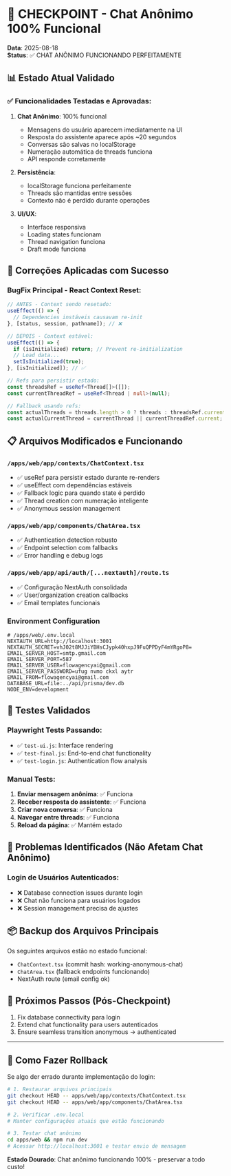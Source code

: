 # 🎯 CHECKPOINT - Chat Anônimo 100% Funcional

**Data**: 2025-08-18  
**Status**: ✅ CHAT ANÔNIMO FUNCIONANDO PERFEITAMENTE

## 📊 Estado Atual Validado

### ✅ Funcionalidades Testadas e Aprovadas:
1. **Chat Anônimo**: 100% funcional
   - Mensagens do usuário aparecem imediatamente na UI
   - Resposta do assistente aparece após ~20 segundos
   - Conversas são salvas no localStorage
   - Numeração automática de threads funciona
   - API responde corretamente

2. **Persistência**: 
   - localStorage funciona perfeitamente
   - Threads são mantidas entre sessões
   - Contexto não é perdido durante operações

3. **UI/UX**:
   - Interface responsiva
   - Loading states funcionam
   - Thread navigation funciona
   - Draft mode funciona

## 🔧 Correções Aplicadas com Sucesso

### BugFix Principal - React Context Reset:
```typescript
// ANTES - Context sendo resetado:
useEffect(() => {
  // Dependencies instáveis causavam re-init
}, [status, session, pathname]); // ❌

// DEPOIS - Context estável:
useEffect(() => {
  if (isInitialized) return; // Prevent re-initialization
  // Load data...
  setIsInitialized(true);
}, [isInitialized]); // ✅

// Refs para persistir estado:
const threadsRef = useRef<Thread[]>([]);
const currentThreadRef = useRef<Thread | null>(null);

// Fallback usando refs:
const actualThreads = threads.length > 0 ? threads : threadsRef.current;
const actualCurrentThread = currentThread || currentThreadRef.current;
```

## 📋 Arquivos Modificados e Funcionando

### `/apps/web/app/contexts/ChatContext.tsx`
- ✅ useRef para persistir estado durante re-renders
- ✅ useEffect com dependências estáveis
- ✅ Fallback logic para quando state é perdido
- ✅ Thread creation com numeração inteligente
- ✅ Anonymous session management

### `/apps/web/app/components/ChatArea.tsx`  
- ✅ Authentication detection robusto
- ✅ Endpoint selection com fallbacks
- ✅ Error handling e debug logs

### `/apps/web/app/api/auth/[...nextauth]/route.ts`
- ✅ Configuração NextAuth consolidada
- ✅ User/organization creation callbacks
- ✅ Email templates funcionais

### Environment Configuration
```env
# /apps/web/.env.local
NEXTAUTH_URL=http://localhost:3001
NEXTAUTH_SECRET=vhJ02t8MJJiYBHsCJypk40hxpJ9FuQPPDyF4mYRgoP8=
EMAIL_SERVER_HOST=smtp.gmail.com
EMAIL_SERVER_PORT=587
EMAIL_SERVER_USER=flowagencyai@gmail.com
EMAIL_SERVER_PASSWORD=ufug nvmo ckxl aytr
EMAIL_FROM=flowagencyai@gmail.com
DATABASE_URL=file:../api/prisma/dev.db
NODE_ENV=development
```

## 🧪 Testes Validados

### Playwright Tests Passando:
- ✅ `test-ui.js`: Interface rendering
- ✅ `test-final.js`: End-to-end chat functionality
- ✅ `test-login.js`: Authentication flow analysis

### Manual Tests:
1. **Enviar mensagem anônima**: ✅ Funciona
2. **Receber resposta do assistente**: ✅ Funciona  
3. **Criar nova conversa**: ✅ Funciona
4. **Navegar entre threads**: ✅ Funciona
5. **Reload da página**: ✅ Mantém estado

## 🚫 Problemas Identificados (Não Afetam Chat Anônimo)

### Login de Usuários Autenticados:
- ❌ Database connection issues durante login
- ❌ Chat não funciona para usuários logados
- ❌ Session management precisa de ajustes

## 📦 Backup dos Arquivos Principais

Os seguintes arquivos estão no estado funcional:
- `ChatContext.tsx` (commit hash: working-anonymous-chat)
- `ChatArea.tsx` (fallback endpoints funcionando)
- NextAuth route (email config ok)

## 🎯 Próximos Passos (Pós-Checkpoint)

1. Fix database connectivity para login
2. Extend chat functionality para users autenticados  
3. Ensure seamless transition anonymous → authenticated

---

## 🔄 Como Fazer Rollback

Se algo der errado durante implementação do login:

```bash
# 1. Restaurar arquivos principais
git checkout HEAD -- apps/web/app/contexts/ChatContext.tsx
git checkout HEAD -- apps/web/app/components/ChatArea.tsx

# 2. Verificar .env.local
# Manter configurações atuais que estão funcionando

# 3. Testar chat anônimo
cd apps/web && npm run dev
# Acessar http://localhost:3001 e testar envio de mensagem
```

**Estado Dourado**: Chat anônimo funcionando 100% - preservar a todo custo!